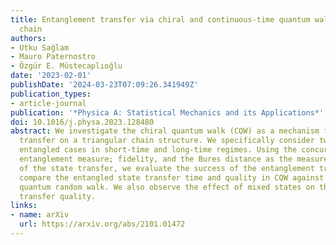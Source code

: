 ```yaml
---
title: Entanglement transfer via chiral and continuous-time quantum walks on a triangular
  chain
authors:
- Utku Sağlam
- Mauro Paternostro
- Özgür E. Müstecaplıoğlu
date: '2023-02-01'
publishDate: '2024-03-23T07:09:26.341949Z'
publication_types:
- article-journal
publication: '*Physica A: Statistical Mechanics and its Applications*'
doi: 10.1016/j.physa.2023.128480
abstract: We investigate the chiral quantum walk (CQW) as a mechanism for an entanglement
  transfer on a triangular chain structure. We specifically consider two-site spatially
  entangled cases in short-time and long-time regimes. Using the concurrence as an
  entanglement measure; fidelity, and the Bures distance as the measure of the quality
  of the state transfer, we evaluate the success of the entanglement transfer. We
  compare the entangled state transfer time and quality in CQW against a continuous-time
  quantum random walk. We also observe the effect of mixed states on the entanglement
  transfer quality.
links:
- name: arXiv
  url: https://arxiv.org/abs/2101.01472
---
```

